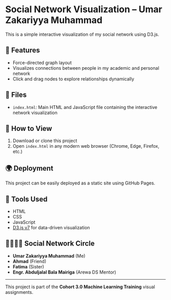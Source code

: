 # Social Network Visualization – Umar Zakariyya Muhammad

This is a simple interactive visualization of my social network using D3.js.

## 📌 Features

- Force-directed graph layout
- Visualizes connections between people in my academic and personal network
- Click and drag nodes to explore relationships dynamically

## 📁 Files

- `index.html`: Main HTML and JavaScript file containing the interactive network visualization

## 🚀 How to View

1. Download or clone this project
2. Open `index.html` in any modern web browser (Chrome, Edge, Firefox, etc.)

## 🌍 Deployment

This project can be easily deployed as a static site using GitHub Pages.

## 🔧 Tools Used

- HTML
- CSS
- JavaScript
- [D3.js v7](https://d3js.org/) for data-driven visualization

## 👨‍👩‍👧‍👦 Social Network Circle

- **Umar Zakariyya Muhammad** (Me)
- **Ahmad** (Friend)
- **Fatima** (Sister)
- **Engr. Abduljalal Bala Mairiga** (Arewa DS Mentor)

---

This project is part of the **Cohort 3.0 Machine Learning Training** visual assignments.
